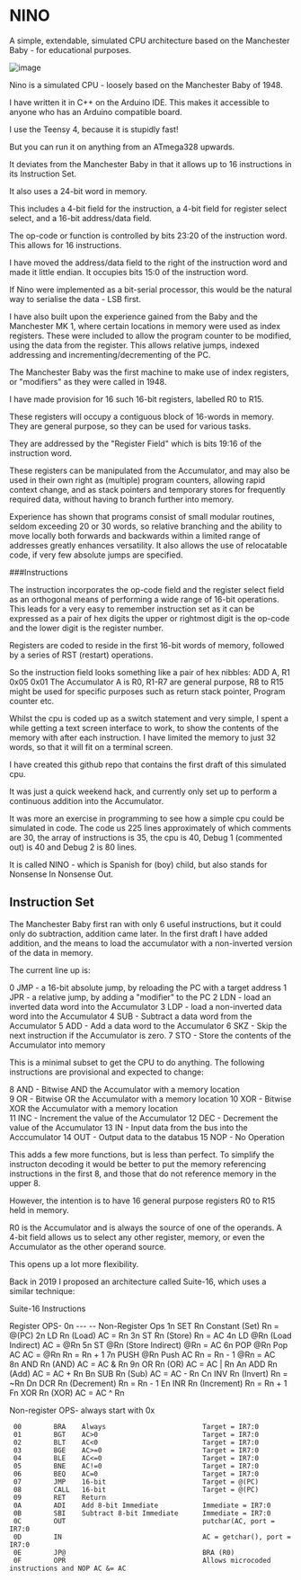 # NINO
A simple, extendable, simulated CPU architecture based on the Manchester Baby - for educational purposes.

![image](https://github.com/user-attachments/assets/d1b11eae-a15b-48b8-b2c7-5d4763270421)

Nino  is a simulated CPU - loosely based on the Manchester Baby of 1948.

I have written it in C++ on the Arduino IDE. This makes it accessible to anyone who has an Arduino compatible board.

I use the Teensy 4, because it is stupidly fast! 

But you can run it on anything from an ATmega328 upwards.

It deviates from the Manchester Baby in that it allows up to 16 instructions in its Instruction Set. 

It also uses a 24-bit word in memory.  

This includes a 4-bit field for the instruction, a 4-bit field for register select select, and a 16-bit address/data field.

The op-code or function is controlled by bits 23:20 of the instruction word. This allows for 16 instructions.

I have moved the address/data field to the right of the instruction word and made it little endian.  It occupies bits 15:0 of the instruction word.

If Nino were implemented as a bit-serial processor, this would be the natural way to serialise the data - LSB first.

I have also built upon the experience gained from the Baby and the Manchester MK 1, where certain locations in memory were used as index registers. These were included to allow the program counter to be modified, using the data from the register. This allows relative jumps, indexed addressing and incrementing/decrementing of the PC. 

The Manchester Baby was the first machine to make use of index registers, or "modifiers" as they were called in 1948.

I have made provision for 16 such 16-bit registers, labelled R0 to R15.

These registers will occupy a contiguous block of 16-words in memory. They are general purpose, so they can be used for various tasks. 

They are addressed by the "Register Field" which is bits 19:16 of the instruction word.

These registers can be manipulated from the Accumulator, and may also be used in their own right as (multiple) program counters, allowing rapid context change, and as stack pointers and temporary stores for frequently required data, without having to branch further into memory.

Experience has shown that programs consist of small modular routines, seldom exceeding 20 or 30 words, so relative branching and the ability to move locally both forwards and backwards within a limited range of addresses greatly enhances versatility. It also allows the use of relocatable code, if very few absolute jumps are specified.

###Instructions

The instruction incorporates the op-code field and the register select field as an orthogonal means of performing a wide range of 16-bit operations. This leads for a very easy to remember instruction set as it can be expressed as a pair of hex digits the upper or  rightmost digit is the op-code and the lower digit is the register number.

Registers are coded to reside in the first 16-bit words of memory, followed by a series of RST (restart) operations.







So the instruction field looks something like a pair of hex nibbles:
ADD A, R1
0x05 0x01
The Accumulator A  is R0,  R1-R7 are general purpose, R8 to R15 might be used for specific purposes such as return stack pointer, Program counter etc.


Whilst the cpu is coded up as a switch statement and very simple, I spent a while getting a text screen interface to work, to show the contents of the memory with after each instruction.
I have limited the memory to just 32 words, so that it will fit on a terminal screen.


I have created this github repo that contains the first draft of this simulated cpu.

It was just a quick weekend hack, and currently only set up to perform a continuous addition into the Accumulator.

It was more an exercise in programming to see how a simple cpu could be simulated in code.
The code us 225 lines approximately of which comments are 30, the array of instructions is 35, the cpu is 40, Debug 1 (commented out) is 40 and Debug 2 is 80 lines.


It is called NINO - which is Spanish for (boy) child, but also stands for Nonsense In Nonsense Out.

## Instruction Set

The Manchester Baby first ran with only 6 useful instructions, but it could only do subtraction, addition came later. In the first draft I have added addition, and the means to load the accumulator with a non-inverted version of the data in memory.

The current line up is:

0    JMP    - a 16-bit absolute jump, by reloading the PC with a target address
1    JPR    - a relative jump, by adding a "modifier" to the PC
2    LDN    - load an inverted data word into the Accumulator
3    LDP    - load a non-inverted data word into the Accumulator
4    SUB    - Subtract a data word from the Accumulator
5    ADD    - Add a data word to the Accumulator 
6    SKZ    - Skip the next instruction if the Accumulator is zero.
7    STO    - Store the contents of the Accumulator into memory

This is a minimal subset to get the CPU to do anything. The following instructions are provisional and expected to change:

8    AND    - Bitwise AND the Accumulator with a memory location  
9    OR     - Bitwise OR the Accumulator with a memory location 
10   XOR    - Bitwise XOR the Accumulator with a memory location  
11   INC    - Increment the value of the Accumulator
12   DEC    - Decrement the value of the Accumulator
13   IN     - Input data from the bus into the Acccumulator
14   OUT    - Output data to the databus
15   NOP    - No Operation

This adds a few more functions, but is less than perfect. To simplify the instructon decoding it would be better to put the memory referencing instructions in the first 8, and those that do not reference memory in the upper 8.

However, the intention is to have 16 general purpose registers R0 to R15 held in memory. 

R0 is the Accumulator and is always the source of one of the operands. A 4-bit field allows us to select any other register, memory, or even the Accumulator as the other operand source.

This opens up a lot more flexibility.

Back in 2019 I proposed an architecture called Suite-16, which uses a similar technique:

Suite-16 Instructions

Register OPS-
     0n        ---       --     Non-Register Ops
     1n        SET       Rn     Constant  (Set)         Rn = @(PC)
     2n        LD        Rn     (Load)                  AC = Rn
     3n        ST        Rn     (Store)                 Rn = AC
     4n        LD        @Rn    (Load Indirect)         AC = @Rn
     5n        ST        @Rn    (Store Indirect)        @Rn = AC
     6n        POP       @Rn    Pop  AC                 AC = @Rn  Rn = Rn + 1
     7n        PUSH      @Rn    Push AC                 Rn = Rn - 1  @Rn = AC  
     8n        AND       Rn     (AND)                   AC = AC & Rn 
     9n        OR        Rn     (OR)                    AC = AC | Rn 
     An        ADD       Rn     (Add)                   AC = AC + Rn
     Bn        SUB       Rn     (Sub)                   AC = AC - Rn
     Cn        INV       Rn     (Invert)                Rn = ~Rn
     Dn        DCR       Rn     (Decrement)             Rn = Rn - 1
     En        INR       Rn     (Increment)             Rn = Rn + 1
     Fn        XOR       Rn     (XOR)                   AC = AC ^ Rn
     
Non-register OPS- always start with 0x

     00        BRA    Always                        Target = IR7:0
     01        BGT    AC>0                          Target = IR7:0
     02        BLT    AC<0                          Target = IR7:0
     03        BGE    AC>=0                         Target = IR7:0
     04        BLE    AC<=0                         Target = IR7:0 
     05        BNE    AC!=0                         Target = IR7:0
     06        BEQ    AC=0                          Target = IR7:0     
     07        JMP    16-bit                        Target = @(PC)
     08        CALL   16-bit                        Target = @(PC)
     09        RET    Return
     0A        ADI    Add 8-bit Immediate           Immediate = IR7:0
     0B        SBI    Subtract 8-bit Immediate      Immediate = IR7:0
     0C        OUT                                  putchar(AC, port = IR7:0
     0D        IN                                   AC = getchar(), port = IR7:0
     0E        JP@                                  BRA (R0)
     0F        OPR                                  Allows microcoded instructions and NOP AC &= AC




